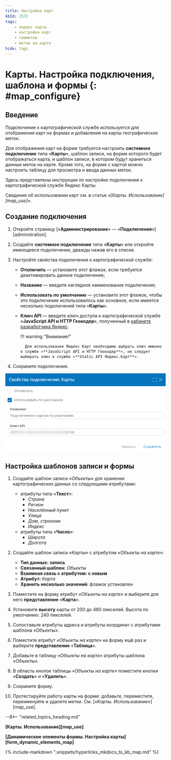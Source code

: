 ```yaml
---
title: Настройка карт
kbId: 2572
tags: 
    - яндекс карты
    - настройка карт
    - геометки
    - метки на карте
hide: tags
---
```


# Карты. Настройка подключения, шаблона и формы {: #map_configure}

## Введение

Подключение к картографической службе используется для отображения карт на формах и добавления на карты географических меток.

Для отображения карт на форме требуется настроить **системное подключение** типа «**Карты**», шаблон записи, на форме которого будет отображаться карта, и шаблон записи, в котором будут храниться данные меток на карте. Кроме того, на форме с картой можно настроить таблицу для просмотра и ввода данных меток.

Здесь представлены инструкции по настройке подключения к картографической службе Яндекс Карты.

Сведения об использовании карт см. в статье _«[Карты. Использование][map_use]»_.

## Создание подключения

1. Откройте страницу [«**Администрирование**» — «**Подключения**»][administration].
2. Создайте **системное подключение** типа «**Карты**» или откройте имеющееся подключение, дважды нажав его в списке.
3. Настройте свойства подключения к картографической службе:

    - **Отключить** — установите этот флажок, если требуется деактивировать данное подключение;
    - **Название** — введите наглядное наименование подключения;
    - **Использовать по умолчанию** — установите этот флажок, чтобы это подключение использовалось как основное, если имеется несколько подключений типа «**Карты**».
    - **Ключ API** — введите ключ доступа к картографической службе «**JavaScript API и HTTP Геокодер**», полученный в [кабинете разработчика Яндекс](https://developer.tech.yandex.ru/services).

        !!! warning "Внимание!"

            Для использования Яндекс Карт необходимо выбрать ключ именно к службе «**JavaScript API и HTTP Геокодер**», не следует выбирать ключ к службе «**Static API Яндекс.Карт**».

4. Сохраните подключение.

_![Свойства подключения к картографической службе](img/maps_connection_properties.png)_

## Настройка шаблонов записи и формы

1. Создайте шаблон записи _«Объекты»_ для хранения картографических данных со следующими атрибутами:

    - атрибуты типа «**Текст**»:
        - _Страна_
        - _Регион_
        - _Населённый пункт_
        - _Улица_
        - _Дом, строение_
        - _Индекс_
    - атрибуты типа «**Число**»:
        - _Широта_
        - _Долгота_

2. Создайте шаблон записи _«Карты»_ с атрибутом _«Объекты на карте»_:

    - **Тип данных: запись**
    - **Связанный шаблон:** _Объекты_
    - **Взаимная связь с атрибутом: с новым**
    - **Атрибут:** _Карта_
    - **Хранить несколько значений:** флажок установлен

3. Поместите на форму атрибут _«Объекты на карте»_ и выберите для него **представление** «**Карта**».
4. Установите **высоту** карты от 200 до 480 пикселей. Высота по умолчанию: 240 пикселей.
5. Сопоставьте атрибуты адреса и атрибуты координат с атрибутами шаблона _«Объекты»_.
6. Поместите атрибут _«Объекты на карте»_ на форму ещё раз и выберите **представление** «**Таблица**».
7. Добавьте в таблицу _«Объекты на карте»_ атрибуты шаблона _«Объекты»_.
8. В область кнопок таблицы _«Объекты на карте»_ поместите кнопки «**Создать**» и «**Удалить**».
9. Сохраните форму.
10. Протестируйте работу карты на форме: добавьте, переместите, переименуйте и удалите метки. См. [_«Карты. Использование»_][map_use].

--8<-- "related_topics_heading.md"

**[Карты. Использование][map_use]**

**[Динамические элементы формы. Настройка карты][form_dynamic_elements_map]**

{%
include-markdown ".snippets/hyperlinks_mkdocs_to_kb_map.md"
%}
